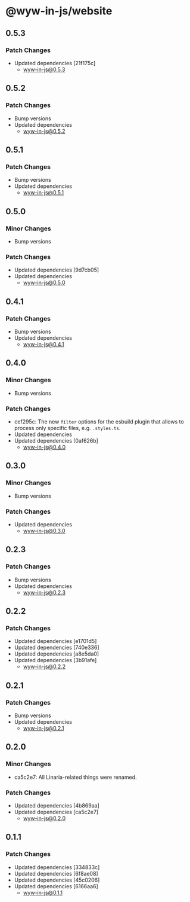 # @wyw-in-js/website

## 0.5.3

### Patch Changes

- Updated dependencies [21f175c]
  - wyw-in-js@0.5.3

## 0.5.2

### Patch Changes

- Bump versions
- Updated dependencies
  - wyw-in-js@0.5.2

## 0.5.1

### Patch Changes

- Bump versions
- Updated dependencies
  - wyw-in-js@0.5.1

## 0.5.0

### Minor Changes

- Bump versions

### Patch Changes

- Updated dependencies [9d7cb05]
- Updated dependencies
  - wyw-in-js@0.5.0

## 0.4.1

### Patch Changes

- Bump versions
- Updated dependencies
  - wyw-in-js@0.4.1

## 0.4.0

### Minor Changes

- Bump versions

### Patch Changes

- cef295c: The new `filter` options for the esbuild plugin that allows to process only specific files, e.g. `.styles.ts`.
- Updated dependencies
- Updated dependencies [0af626b]
  - wyw-in-js@0.4.0

## 0.3.0

### Minor Changes

- Bump versions

### Patch Changes

- Updated dependencies
  - wyw-in-js@0.3.0

## 0.2.3

### Patch Changes

- Bump versions
- Updated dependencies
  - wyw-in-js@0.2.3

## 0.2.2

### Patch Changes

- Updated dependencies [e1701d5]
- Updated dependencies [740e336]
- Updated dependencies [a8e5da0]
- Updated dependencies [3b91afe]
  - wyw-in-js@0.2.2

## 0.2.1

### Patch Changes

- Bump versions
- Updated dependencies
  - wyw-in-js@0.2.1

## 0.2.0

### Minor Changes

- ca5c2e7: All Linaria-related things were renamed.

### Patch Changes

- Updated dependencies [4b869aa]
- Updated dependencies [ca5c2e7]
  - wyw-in-js@0.2.0

## 0.1.1

### Patch Changes

- Updated dependencies [334833c]
- Updated dependencies [6f8ae08]
- Updated dependencies [45c0206]
- Updated dependencies [6166aa6]
  - wyw-in-js@0.1.1
